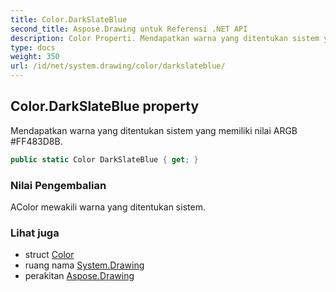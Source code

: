 ```yaml
---
title: Color.DarkSlateBlue
second_title: Aspose.Drawing untuk Referensi .NET API
description: Color Properti. Mendapatkan warna yang ditentukan sistem yang memiliki nilai ARGB FF483D8B.
type: docs
weight: 350
url: /id/net/system.drawing/color/darkslateblue/
---
```

## Color.DarkSlateBlue property

Mendapatkan warna yang ditentukan sistem yang memiliki nilai ARGB #FF483D8B.

```csharp
public static Color DarkSlateBlue { get; }
```

### Nilai Pengembalian

AColor mewakili warna yang ditentukan sistem.

### Lihat juga

* struct [Color](../)
* ruang nama [System.Drawing](../../color/)
* perakitan [Aspose.Drawing](../../../)


